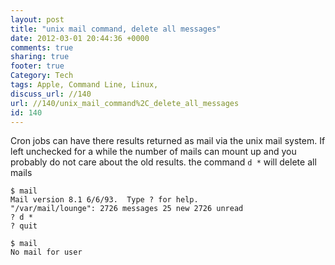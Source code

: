 ```yaml
---
layout: post
title: "unix mail command, delete all messages"
date: 2012-03-01 20:44:36 +0000 
comments: true
sharing: true
footer: true
Category: Tech
tags: Apple, Command Line, Linux,
discuss_url: //140
url: //140/unix_mail_command%2C_delete_all_messages
id: 140
---
```

Cron jobs can have there results returned as mail via the unix mail system. If left unchecked for a while the number of mails can mount up and you probably do not care about the old results. the command `d *` will delete all mails

    $ mail
    Mail version 8.1 6/6/93.  Type ? for help.
    "/var/mail/lounge": 2726 messages 25 new 2726 unread
    ? d *
    ? quit

    $ mail
    No mail for user

